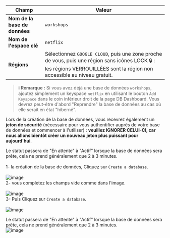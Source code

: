 |Champ|Valeur|
|---|---|
|**Nom de la base de données**| `workshops` |
|**Nom de l'espace clé**| `netflix` |
|**Régions**| Sélectionnez `GOOGLE CLOUD`, puis une zone proche de vous, puis une région sans icônes LOCK 🔒 : les régions VERROUILLÉES sont la région non accessible au niveau gratuit.|

> **ℹ️ Remarque :** Si vous avez déjà une base de données `workshops`, ajoutez simplement un keyspace `netflix` en utilisant le bouton `Add Keyspace` dans le coin inférieur droit de la page DB Dashboard. Vous devrez peut-être d'abord "Reprendre" la base de données au cas où elle serait en état "hiberné".

Lors de la création de la base de données, vous recevrez également un **jeton de sécurité** (nécessaire pour vous authentifier auprès de votre base de données et commencer à l'utiliser) :
**veuillez IGNORER CELUI-CI, car nous allons bientôt créer un nouveau jeton plus puissant pour aujourd'hui**.

Le statut passera de "En attente" à "Actif" lorsque la base de données sera prête, cela ne prend généralement que 2 à 3 minutes.
<br><br>
1- la création de la base de données, Cliquez sur `Create a database`.<br>
<br>
![image](https://user-images.githubusercontent.com/123748165/226145245-580a6379-2f01-4512-b02f-51ddb0047ad8.png)
<br>
2- vous completez les champs vide comme dans l'image.<br>
<br>
![image](https://user-images.githubusercontent.com/123748165/226145278-cef9ee66-c1bd-4b0a-bebb-4db55947b749.png)
<br>
3- Puis Cliquez sur `Create a database`.<br><br>
![image](https://user-images.githubusercontent.com/123748165/226145303-916ceb98-b5f0-4e2b-9650-b241e73257ae.png)

Le statut passera de "En attente" à "Actif" lorsque la base de données sera prête, cela ne prend généralement que 2 à 3 minutes.
<br>
![image](https://user-images.githubusercontent.com/123748165/226145398-c6daedfc-f325-4f87-9d4b-cfdb998bf367.png)

